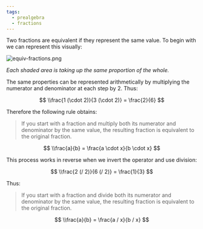 ```yaml
---
tags:
  - prealgebra
  - fractions
---
```


Two fractions are equivalent if they represent the same value. To begin with we
can represent this visually:

![equiv-fractions.png](equiv-fractions.png)

_Each shaded area is taking up the same proportion of the whole._

The same properties can be represented arithmetically by multiplying the
numerator and denominator at each step by 2. Thus:

$$
\\frac{1 (\cdot 2)}{3 (\cdot 2)} = \frac{2}{6}
$$

Therefore the following rule obtains:

> If you start with a fraction and multiply both its numerator and denominator
> by the same value, the resulting fraction is equivalent to the original
> fraction.

$$
\\frac{a}{b} = \frac{a \cdot x}{b \cdot x}
$$

This process works in reverse when we invert the operator and use division:

$$
\\frac{2 (/ 2)}{6 (/ 2)} = \frac{1}{3}
$$

Thus:

> If you start with a fraction and divide both its numerator and denominator by
> the same value, the resulting fraction is equivalent to the original fraction.

$$
\\frac{a}{b} = \frac{a / x}{b / x}
$$
